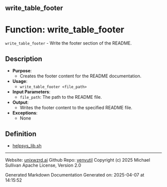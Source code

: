 ## write_table_footer
# Function: write_table_footer
 `write_table_footer` - Write the footer section of the README.
## Description
- **Purpose**:
  - Creates the footer content for the README documentation.
- **Usage**: 
  - `write_table_footer <file_path>`
- **Input Parameters**: 
  - `file_path`: The path to the README file.
- **Output**: 
  - Writes the footer content to the specified README file.
- **Exceptions**: 
  - None

## Definition 

* [helpsys_lib.sh](../helpsys_lib_sh.md)
---

Website: [unixwzrd.ai](https://unixwzrd.ai)
Github Repo: [venvutil](https://github.com/unixwzrd/venvutil)
Copyright (c) 2025 Michael Sullivan
Apache License, Version 2.0

Generated Markdown Documentation
Generated on: 2025-04-07 at 14:15:52
